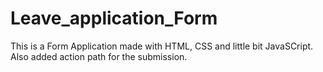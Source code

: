 # Leave_application_Form
This is a Form Application made with HTML, CSS and little bit JavaSCript.
Also added action path for the submission.
